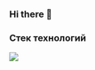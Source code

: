 ### Hi there 👋

<!--
**KristinaPog/KristinaPog** is a ✨ _special_ ✨ repository because its `README.md` (this file) appears on your GitHub profile.

Here are some ideas to get you started:

- 🔭 I’m currently working on ...
- 🌱 I’m currently learning ...
- 👯 I’m looking to collaborate on ...
- 🤔 I’m looking for help with ...
- 💬 Ask me about ...
- 📫 How to reach me: ...
- 😄 Pronouns: ...
- ⚡ Fun fact: ...
-->

### Стек технологий
<img src="https://img.shields.io/badge/HTML5-b0b5a8?style=for-the-badge&logo=html5&logoColor=E34F26"/>
